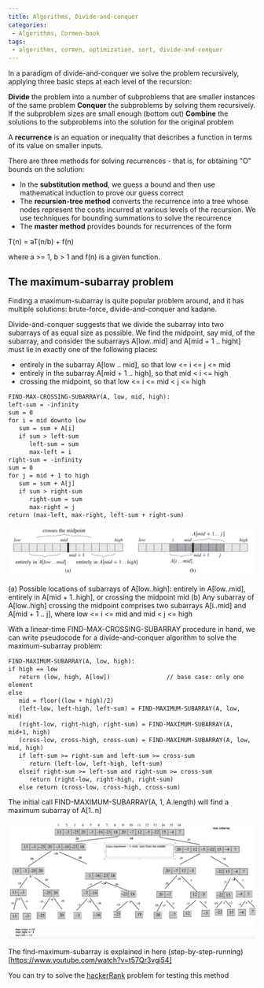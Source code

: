 ```yaml
---
title: Algorithms, Divide-and-conquer
categories:
 - Algorithms, Cormen-book
tags:
 - algorithms, cormen, optimization, sort, divide-and-conquer
---
```

In a paradigm of divide-and-conquer we solve the problem recursively, applying three basic steps at each level of the recursion:

**Divide** the problem into a number of subproblems that are smaller instances of the same problem
**Conquer** the subproblems by solving them recursively. If the subproblem sizes are small enough (bottom out)
**Combine** the solutions to the subproblems into the solution for the original problem

A **recurrence** is an equation or inequality that describes a function in terms of its value on smaller inputs. 

There are three methods for solving recurrences - that is, for obtaining "O" bounds on the solution:
- In the **substitution method**, we guess a bound and then use mathematical induction to prove our guess correct
- The **recursion-tree method** converts the recurrence into a tree whose nodes represent the costs incurred at various levels of the recursion. We use techniques for bounding summations to solve the recurrence
- The **master method** provides bounds for recurrences of the form

T(n) = aT(n/b) + f(n)

where a >= 1, b > 1 and f(n) is a given function. 


## The maximum-subarray problem

Finding a maximum-subarray is quite popular problem around, and it has multiple solutions: brute-force, divide-and-conquer and kadane.

Divide-and-conquer suggests that we divide the subarray into two subarrays of as equal size as possible. We find the midpoint, say mid, of the subarray, and consider the subarrays A[low..mid] and A[mid + 1 .. hight] must lie in exactly one of the following places:
- entirely in the subarray A[low .. mid], so that low <= i <= j <= mid
- entirely in the subarray A[mid + 1 .. high], so that mid < i <= high
- crossing the midpoint, so that low <= i <= mid < j <= high

```
FIND-MAX-CROSSING-SUBARRAY(A, low, mid, high):
left-sum = -infinity
sum = 0
for i = mid downto low
   sum = sum + A[i]
   if sum > left-sum
      left-sum = sum
      max-left = i
right-sum = -infinity
sum = 0
for j = mid + 1 to high
   sum = sum + A[j]
   if sum > right-sum
      right-sum = sum
      max-right = j
return (max-left, max-right, left-sum + right-sum)
```

![NoImage](/assets/images/cormenAlgorithms/cormen_fig_4_4.jpg)

(a) Possible locations of subarrays of A[low..high]: entirely in A[low..mid], entirely in A[mid + 1..high], or crossing the midpoint mid
(b) Any subarray of A[low..high] crossing the midpoint comprises two subarrays A[i..mid] and A[mid + 1 .. j], where low <= i <= mid and mid < j <= high


With a linear-time FIND-MAX-CROSSING-SUBARRAY procedure in hand, we can write pseudocode for a divide-and-conquer algorithm to solve the maximum-subarray problem:

```
FIND-MAXIMUM-SUBARRAY(A, low, high):
if high == low
   return (low, high, A[low])                // base case: only one element
else
   mid = floor((low + high)/2)
   (left-low, left-high, left-sum) = FIND-MAXIMUM-SUBARRAY(A, low, mid)
   (right-low, right-high, right-sum) = FIND-MAXIMUM-SUBARRAY(A, mid+1, high)
   (cross-low, cross-high, cross-sum) = FIND-MAXIMUM-SUBARRAY(A, low, mid, high)
   if left-sum >= right-sum and left-sum >= cross-sum
      return (left-low, left-high, left-sum)
   elseif right-sum >= left-sum and right-sum >= cross-sum
      return (right-low, right-high, right-sum)
   else return (cross-low, cross-high, cross-sum)
```

The initial call FIND-MAXIMUM-SUBARRAY(A, 1, A.length) will find a maximum subarray of A[1..n]

![NoImage](/assets/images/cormenAlgorithms/findMaximumSubarray.jpg)

The find-maximum-subarray is explained in here (step-by-step-running)[https://www.youtube.com/watch?v=t57Qr3vgi54]

You can try to solve the [hackerRank](https://www.hackerrank.com/challenges/maxsubarray/problem) problem for testing this method








